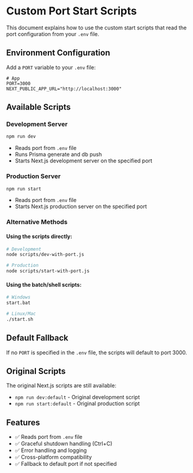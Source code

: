 # Custom Port Start Scripts

This document explains how to use the custom start scripts that read the port configuration from your `.env` file.

## Environment Configuration

Add a `PORT` variable to your `.env` file:

```env
# App
PORT=3000
NEXT_PUBLIC_APP_URL="http://localhost:3000"
```

## Available Scripts

### Development Server
```bash
npm run dev
```
- Reads port from `.env` file
- Runs Prisma generate and db push
- Starts Next.js development server on the specified port

### Production Server
```bash
npm run start
```
- Reads port from `.env` file
- Starts Next.js production server on the specified port

### Alternative Methods

#### Using the scripts directly:
```bash
# Development
node scripts/dev-with-port.js

# Production
node scripts/start-with-port.js
```

#### Using the batch/shell scripts:
```bash
# Windows
start.bat

# Linux/Mac
./start.sh
```

## Default Fallback

If no `PORT` is specified in the `.env` file, the scripts will default to port 3000.

## Original Scripts

The original Next.js scripts are still available:
- `npm run dev:default` - Original development script
- `npm run start:default` - Original production script

## Features

- ✅ Reads port from `.env` file
- ✅ Graceful shutdown handling (Ctrl+C)
- ✅ Error handling and logging
- ✅ Cross-platform compatibility
- ✅ Fallback to default port if not specified
